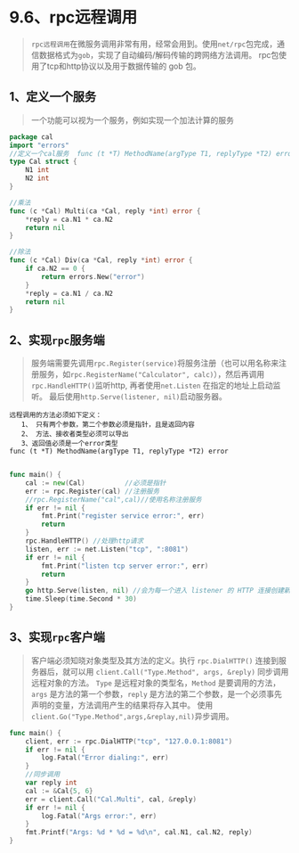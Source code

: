 # 9.6、rpc远程调用
> `rpc远程调用`在微服务调用非常有用，经常会用到。使用`net/rpc`包完成，通信数据格式为`gob`，实现了自动编码/解码传输的跨网络方法调用。
rpc包使用了tcp和http协议以及用于数据传输的 gob 包。

## 1、定义一个服务
>一个功能可以视为一个服务，例如实现一个加法计算的服务

```go
package cal
import "errors"
//定义一个cal服务  func (t *T) MethodName(argType T1, replyType *T2) error
type Cal struct {
	N1 int
	N2 int
}

//乘法
func (c *Cal) Multi(ca *Cal, reply *int) error {
	*reply = ca.N1 * ca.N2
	return nil
}

//除法
func (c *Cal) Div(ca *Cal, reply *int) error {
	if ca.N2 == 0 {
		return errors.New("error")
	}
	*reply = ca.N1 / ca.N2
	return nil
}
```     

## 2、实现`rpc`服务端
>服务端需要先调用`rpc.Register(service)`将服务注册（也可以用名称来注册服务，如`rpc.RegisterName("Calculator", calc)`），然后再调用`rpc.HandleHTTP()`监听http,
再者使用`net.Listen` 在指定的地址上启动监听。 最后使用`http.Serve(listener, nil)`启动服务器。

    远程调用的方法必须如下定义：
       1、 只有两个参数，第二个参数必须是指针，且是返回内容
       2、 方法、接收者类型必须可以导出
       3、返回值必须是一个error类型
    func (t *T) MethodName(argType T1, replyType *T2) error
    
```go

func main() {
	cal := new(Cal)          //必须是指针
	err := rpc.Register(cal) //注册服务
	//rpc.RegisterName("cal",cal)//使用名称注册服务
	if err != nil {
		fmt.Print("register service error:", err)
		return
	}
	rpc.HandleHTTP() //处理http请求
	listen, err := net.Listen("tcp", ":8081")
	if err != nil {
		fmt.Print("listen tcp server error:", err)
		return
	}
	go http.Serve(listen, nil) //会为每一个进入 listener 的 HTTP 连接创建新的服务线程
	time.Sleep(time.Second * 30)
}
```
  
## 3、实现`rpc`客户端
> 客户端必须知晓对象类型及其方法的定义。执行 `rpc.DialHTTP()` 连接到服务器后，就可以用 `client.Call("Type.Method", args, &reply)` 同步调用远程对象的方法。
`Type` 是远程对象的类型名，`Method` 是要调用的方法，`args` 是方法的第一个参数，`reply` 是方法的第二个参数，是一个必须事先声明的变量，方法调用产生的结果将存入其中。
使用`client.Go("Type.Method",args,&replay,nil)`异步调用。


```go
func main() {
	client, err := rpc.DialHTTP("tcp", "127.0.0.1:8081")
	if err != nil {
		log.Fatal("Error dialing:", err)
	}
	//同步调用
	var reply int
	cal := &Cal{5, 6}
	err = client.Call("Cal.Multi", cal, &reply)
	if err != nil {
		log.Fatal("Args error:", err)
	}
	fmt.Printf("Args: %d * %d = %d\n", cal.N1, cal.N2, reply)
}
```